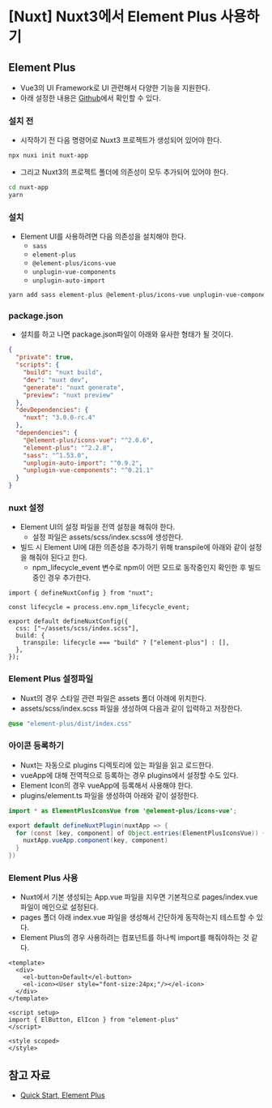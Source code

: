 # [Nuxt] Nuxt3에서 Element Plus 사용하기

## Element Plus

- Vue3의 UI Framework로 UI 관련해서 다양한 기능을 지원한다.
- 아래 설정한 내용은 [Github](https://github.com/greeng00se/nuxt3-starter)에서 확인할 수 있다.

### 설치 전

- 시작하기 전 다음 명령어로 Nuxt3 프로젝트가 생성되어 있어야 한다.

```bash
npx nuxi init nuxt-app
```

- 그리고 Nuxt3의 프로젝트 폴더에 의존성이 모두 추가되어 있어야 한다.

```bash
cd nuxt-app
yarn
```

### 설치

- Element UI를 사용하려면 다음 의존성을 설치해야 한다.
    - `sass`
    - `element-plus`
    - `@element-plus/icons-vue`
    - `unplugin-vue-components`
    - `unplugin-auto-import`

```bash
yarn add sass element-plus @element-plus/icons-vue unplugin-vue-components unplugin-auto-import
```

### package.json

- 설치를 하고 나면 package.json파일이 아래와 유사한 형태가 될 것이다.

```json
{
  "private": true,
  "scripts": {
    "build": "nuxt build",
    "dev": "nuxt dev",
    "generate": "nuxt generate",
    "preview": "nuxt preview"
  },
  "devDependencies": {
    "nuxt": "3.0.0-rc.4"
  },
  "dependencies": {
    "@element-plus/icons-vue": "^2.0.6",
    "element-plus": "^2.2.8",
    "sass": "^1.53.0",
    "unplugin-auto-import": "^0.9.2",
    "unplugin-vue-components": "^0.21.1"
  }
}
```

### nuxt 설정

- Element UI의 설정 파일을 전역 설정을 해줘야 한다.
    - 설정 파일은 assets/scss/index.scss에 생성한다.
- 빌드 시 Element UI에 대한 의존성을 추가하기 위해 transpile에 아래와 같이 설정을 해줘야 된다고 한다.
    - npm_lifecycle_event 변수로 npm이 어떤 모드로 동작중인지 확인한 후 빌드 중인 경우 추가한다.

```tsx
import { defineNuxtConfig } from "nuxt";

const lifecycle = process.env.npm_lifecycle_event;

export default defineNuxtConfig({
  css: ["~/assets/scss/index.scss"],
  build: {
    transpile: lifecycle === "build" ? ["element-plus"] : [],
  },
});
```

### Element Plus 설정파일

- Nuxt의 경우 스타일 관련 파일은 assets 폴더 아래에 위치한다.
- assets/scss/index.scss 파일을 생성하여 다음과 같이 입력하고 저장한다.

```scss
@use "element-plus/dist/index.css"
```

### 아이콘 등록하기

- Nuxt는 자동으로 plugins 디렉토리에 있는 파일을 읽고 로드한다.
- vueApp에 대해 전역적으로 등록하는 경우 plugins에서 설정할 수도 있다.
- Element Icon의 경우 vueApp에 등록해서 사용해야 한다.
- plugins/element.ts 파일을 생성하여 아래와 같이 설정한다.

```java
import * as ElementPlusIconsVue from '@element-plus/icons-vue';

export default defineNuxtPlugin(nuxtApp => {
  for (const [key, component] of Object.entries(ElementPlusIconsVue)) {
    nuxtApp.vueApp.component(key, component)
  }
})
```

### Element Plus 사용

- Nuxt에서 기본 생성되는 App.vue 파일을 지우면 기본적으로 pages/index.vue 파일이 메인으로 설정된다.
- pages 폴더 아래 index.vue 파일을 생성해서 간단하게 동작하는지 테스트할 수 있다.
- Element Plus의 경우 사용하려는 컴포넌트를 하나씩 import를 해줘야하는 것 같다.

```tsx
<template>
  <div>
    <el-button>Default</el-button>
    <el-icon><User style="font-size:24px;"/></el-icon>
  </div>
</template>

<script setup>
import { ElButton, ElIcon } from "element-plus"
</script>

<style scoped>
</style>
```

## 참고 자료

- [Quick Start, Element Plus](https://element-plus.org/en-US/guide/quickstart.html#on-demand-import)
